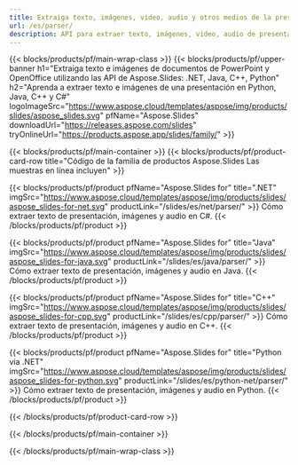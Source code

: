```yaml
---
title: Extraiga texto, imágenes, video, audio y otros medios de la presentación
url: /es/parser/
description: API para extraer texto, imágenes, video, audio de presentaciones de PowerPoint y OpenOffice
---
```


{{< blocks/products/pf/main-wrap-class >}}
{{< blocks/products/pf/upper-banner h1="Extraiga texto e imágenes de documentos de PowerPoint y OpenOffice utilizando las API de Aspose.Slides: .NET, Java, C++, Python" h2="Aprenda a extraer texto e imágenes de una presentación en Python, Java, C++ y C#" logoImageSrc="https://www.aspose.cloud/templates/aspose/img/products/slides/aspose_slides.svg" pfName="Aspose.Slides" downloadUrl="https://releases.aspose.com/slides" tryOnlineUrl="https://products.aspose.app/slides/family/" >}}

{{< blocks/products/pf/main-container >}}
{{< blocks/products/pf/product-card-row title="Código de la familia de productos Aspose.Slides Las muestras en línea incluyen" >}}

{{< blocks/products/pf/product pfName="Aspose.Slides for" title=".NET" imgSrc="https://www.aspose.cloud/templates/aspose/img/products/slides/aspose_slides-for-net.svg" productLink="/slides/es/net/parser/" >}}
Cómo extraer texto de presentación, imágenes y audio en C#.
{{< /blocks/products/pf/product >}}

{{< blocks/products/pf/product pfName="Aspose.Slides for" title="Java" imgSrc="https://www.aspose.cloud/templates/aspose/img/products/slides/aspose_slides-for-java.svg" productLink="/slides/es/java/parser/" >}}
Cómo extraer texto de presentación, imágenes y audio en Java.
{{< /blocks/products/pf/product >}}

{{< blocks/products/pf/product pfName="Aspose.Slides for" title="C++" imgSrc="https://www.aspose.cloud/templates/aspose/img/products/slides/aspose_slides-for-cpp.svg" productLink="/slides/es/cpp/parser/" >}}
Cómo extraer texto de presentación, imágenes y audio en C++.
{{< /blocks/products/pf/product >}}

{{< blocks/products/pf/product pfName="Aspose.Slides for" title="Python via .NET" imgSrc="https://www.aspose.cloud/templates/aspose/img/products/slides/aspose_slides-for-python.svg" productLink="/slides/es/python-net/parser/" >}}
Cómo extraer texto de presentación, imágenes y audio en Python.
{{< /blocks/products/pf/product >}}

{{< /blocks/products/pf/product-card-row >}}

{{< /blocks/products/pf/main-container >}}

{{< /blocks/products/pf/main-wrap-class >}}
